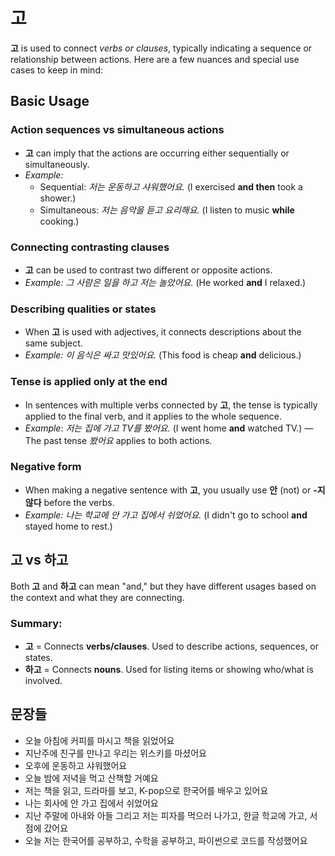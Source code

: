 
# 고

  **고** is used to connect _verbs or clauses_, typically indicating a
  sequence or relationship between actions. Here are a few nuances and
  special use cases to keep in mind:

## Basic Usage 

### Action sequences vs simultaneous actions

  - **고** can imply that the actions are occurring either sequentially
    or simultaneously.
  - _Example:_
    - Sequential: *저는 운동하고 샤워했어요.* (I exercised **and then** 
      took a shower.)
    - Simultaneous: *저는 음악을 듣고 요리해요.* (I listen to music 
      **while** cooking.)

### Connecting contrasting clauses
  
  - **고** can be used to contrast two different or opposite actions.
  - _Example:_ *그 사람은 일을 하고 저는 놀았어요.* (He worked **and** 
    I relaxed.)

### Describing qualities or states

  - When **고** is used with adjectives, it connects descriptions about 
    the same subject.
  - _Example:_ *이 음식은 싸고 맛있어요.* (This food is cheap **and** 
    delicious.)

### Tense is applied only at the end

 - In sentences with multiple verbs connected by **고**, the tense is 
   typically applied to the final verb, and it applies to the whole 
   sequence.
  - _Example_: *저는 집에 가고 TV를 봤어요.* (I went home **and** 
    watched TV.) — The past tense *봤어요* applies to both actions.

### Negative form

  - When making a negative sentence with **고**, you usually use **안** 
    (not) or **-지 않다** before the verbs.
  - _Example:_ *나는 학교에 안 가고 집에서 쉬었어요.* (I didn't go to 
    school **and** stayed home to rest.)


## **고** vs **하고** 
  
  Both **고** and **하고** can mean "and," but they have different
  usages based on the context and what they are connecting.

### Summary:
- **고** = Connects **verbs/clauses**. Used to describe actions, 
  sequences, or states.
- **하고** = Connects **nouns**. Used for listing items or showing
  who/what is involved.


## 문장들

  - 오늘 아침에 커피를 마시고 책을 읽었어요
  - 지난주에 친구를 만나고 우리는 위스키를 마셨어요
  - 오후에 운동하고 샤워했어요
  - 오늘 밤에 저녁을 먹고 산책할 거예요
  - 저는 책을 읽고, 드라마를 보고, K-pop으로 한국어를 배우고 있어요
  - 나는 회사에 안 가고 집에서 쉬었어요
  - 지난 주말에 아내와 아들 그리고 저는 피자를 먹으러 나가고, 한글 
    학교에 가고, 서점에 갔어요
  - 오늘 저는 한국어를 공부하고, 수학을 공부하고, 파이썬으로 코드를 
    작성했어요
